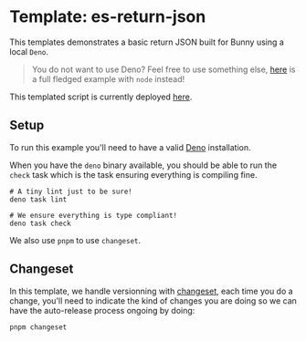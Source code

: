# Template: es-return-json

This templates demonstrates a basic return JSON built for Bunny using a local `Deno`.

> You do not want to use Deno? Feel free to use something else, [here](https://bunny.net) is a full
> fledged example with `node` instead!

This templated script is currently deployed
[here](https://es-return-json-mw1hl.b-cdn.net/).

## Setup

To run this example you'll need to have a valid
[Deno](https://docs.deno.com/runtime/manual/getting_started/installation/) installation.

When you have the `deno` binary available, you should be able to run the `check`
task which is the task ensuring everything is compiling fine.

```
# A tiny lint just to be sure!
deno task lint

# We ensure everything is type compliant!
deno task check
```

We also use `pnpm` to use `changeset`.

## Changeset

In this template, we handle versionning with [changeset](https://github.com/changesets/changesets), 
each time you do a change, you'll need to indicate the kind of changes you are 
doing so we can have the auto-release process ongoing by doing:

```
pnpm changeset
```
